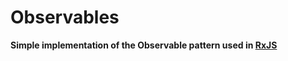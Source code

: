 # Observables
**Simple implementation of the Observable pattern used in [RxJS](https://rxjs.dev/guide/observable)**
